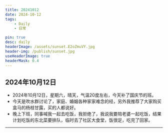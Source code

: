 ```yaml
---
title: 20241012
date: 2024-10-12
tags:
    - Daily
    - 日常

pin: true
desc: daily
headerImage: /assets/sunset.E2oZmuVY.jpg
header-img: /publish/sunset.jpg
useHeaderImage: true
headerMask: 0.4
---
```


## 2024年10月12日
- 2024年10月12日，星期六，晴天，气温20度左右，今天补了国庆节的班。
- 今天是吹水群讨论了，家庭、婚姻各种家家难念的经，另外我推荐了大家购买盒马的杨枝甘露，买的人都说好。
- 晚上下班，同事喊我一起去吃饭，我拒绝了，我说我要陪老婆一起吃饭，结果计划吃饭的东北菜要排队，临时去了社区大食堂，饭很足，吃完了回家。


---


